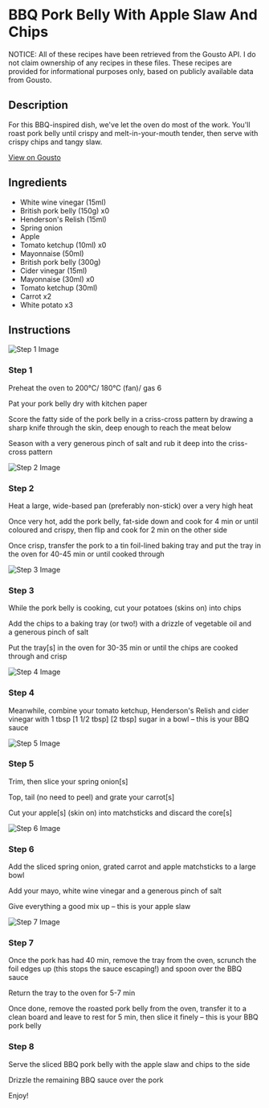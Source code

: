 # BBQ Pork Belly With Apple Slaw And Chips

NOTICE: All of these recipes have been retrieved from the Gousto API. I do not claim ownership of any recipes in these files. These recipes are provided for informational purposes only, based on publicly available data from Gousto.

## Description

For this BBQ-inspired dish, we've let the oven do most of the work. You'll roast pork belly until crispy and melt-in-your-mouth tender, then serve with crispy chips and tangy slaw.  

[View on Gousto](https://www.gousto.co.uk/recipes/cookbook/bbq-pork-belly-with-apple-slaw-chips)

## Ingredients

- White wine vinegar (15ml)
- British pork belly (150g) x0
- Henderson's Relish (15ml)
- Spring onion
- Apple
- Tomato ketchup (10ml) x0
- Mayonnaise (50ml)
- British pork belly (300g)
- Cider vinegar (15ml)
- Mayonnaise (30ml) x0
- Tomato ketchup (30ml)
- Carrot x2
- White potato x3

## Instructions

![Step 1 Image](https://production-media.gousto.co.uk/cms/recipe-step-image/1634.-step-1-x200.jpg)

### Step 1

Preheat the oven to 200°C/ 180°C (fan)/ gas 6

Pat your pork belly dry with kitchen paper

Score the fatty side of the pork belly in a criss-cross pattern by drawing a sharp knife through the skin, deep enough to reach the meat below

Season with a very generous pinch of salt and rub it deep into the criss-cross pattern

![Step 2 Image](https://production-media.gousto.co.uk/cms/recipe-step-image/1634.-step-2-x200.jpg)

### Step 2

Heat a large, wide-based pan (preferably non-stick) over a very high heat

Once very hot, add the pork belly, fat-side down and cook for 4 min or until coloured and crispy, then flip and cook for 2 min on the other side

Once crisp, transfer the pork to a tin foil-lined baking tray and put the tray in the oven for 40-45 min or until cooked through

![Step 3 Image](https://production-media.gousto.co.uk/cms/recipe-step-image/1634.-step-3-x200.jpg)

### Step 3

While the pork belly is cooking, cut your potatoes (skins on) into chips

Add the chips to a baking tray (or two!) with a drizzle of vegetable oil and a generous pinch of salt

Put the tray[s] in the oven for 30-35 min or until the chips are cooked through and crisp

![Step 4 Image](https://production-media.gousto.co.uk/cms/recipe-step-image/1634.-step-4-x200.jpg)

### Step 4

Meanwhile, combine your tomato ketchup, Henderson's Relish and cider vinegar with 1 tbsp<span class="text-danger"> <span class="text-purple">[1 1/2 tbsp]</span> [2 tbsp]</span> sugar in a bowl – this is your BBQ sauce

![Step 5 Image](https://production-media.gousto.co.uk/cms/recipe-step-image/1634.-step-5-x200.jpg)

### Step 5

Trim, then slice your spring onion[s]

Top, tail (no need to peel) and grate your carrot[s]

Cut your apple[s] (skin on) into matchsticks and discard the core[s]

![Step 6 Image](https://production-media.gousto.co.uk/cms/recipe-step-image/1634.-step-6-x200.jpg)

### Step 6

Add the sliced spring onion, grated carrot and apple matchsticks to a large bowl

Add your mayo, white wine vinegar and a generous pinch of salt

Give everything a good mix up – this is your apple slaw

![Step 7 Image](https://production-media.gousto.co.uk/cms/recipe-step-image/1634.-step-7-x200.jpg)

### Step 7

Once the pork has had 40 min, remove the tray from the oven, scrunch the foil edges up (this stops the sauce escaping!) and spoon over the BBQ sauce

Return the tray to the oven for 5-7 min

Once done, remove the roasted pork belly from the oven, transfer it to a clean board and leave to rest for 5 min, then slice it finely – this is your BBQ pork belly

### Step 8

Serve the sliced BBQ pork belly with the apple slaw and chips to the side

Drizzle the remaining BBQ sauce over the pork

Enjoy!

